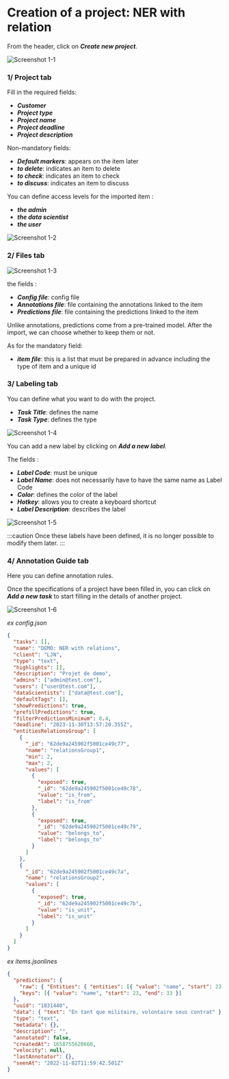 # Creation of a project: NER with relation

From the header, click on **_Create new project_**.

![Screenshot 1-1](../../../assets/screenshot-1-1.png)

### 1/ Project tab

Fill in the required fields:

- **_Customer_**
- **_Project type_**
- **_Project name_**
- **_Project deadline_**
- **_Project description_**

Non-mandatory fields:

- **_Default markers_**: appears on the item later
- **_to delete_**: indicates an item to delete
- **_to check_**: indicates an item to check
- **_to discuss_**: indicates an item to discuss

You can define access levels for the imported item :

- **_the admin_**
- **_the data scientist_**
- **_the user_**

![Screenshot 1-2](../../../assets/screenshot-1-2.png)

### 2/ Files tab

![Screenshot 1-3](../../../assets/screenshot-1-3.png)

the fields :

- **_Config file_**: config file
- **_Annotations file_**: file containing the annotations linked to the item
- **_Predictions file_**: file containing the predictions linked to the item

Unlike annotations, predictions come from a pre-trained model. After the import, we can choose whether to keep them or not.

As for the mandatory field:

- **_item file_**: this is a list that must be prepared in advance including the type of item and a unique id

### 3/ Labeling tab

You can define what you want to do with the project.

- **_Task Title_**: defines the name
- **_Task Type_**: defines the type

![Screenshot 1-4](../../../assets/screenshot-1-4.png)

You can add a new label by clicking on **_Add a new label_**.

The fields :

- **_Label Code_**: must be unique
- **_Label Name_**: does not necessarily have to have the same name as Label Code
- **_Color_**: defines the color of the label
- **_Hotkey_**: allows you to create a keyboard shortcut
- **_Label Description_**: describes the label

![Screenshot 1-5](../../../assets/screenshot-1-5.png)

:::caution
Once these labels have been defined, it is no longer possible to modify them later.
:::

### 4/ Annotation Guide tab

Here you can define annotation rules.

Once the specifications of a project have been filled in, you can click on **_Add a new task_** to start filling in the details of another project.

![Screenshot 1-6](../../../assets/screenshot-1-6.png)

_ex config.json_

```json
{
  "tasks": [],
  "name": "DEMO: NER with relations",
  "client": "LJN",
  "type": "text",
  "highlights": [],
  "description": "Projet de demo",
  "admins": ["admin@test.com"],
  "users": ["user@test.com"],
  "dataScientists": ["data@test.com"],
  "defaultTags": [],
  "showPredictions": true,
  "prefillPredictions": true,
  "filterPredictionsMinimum": 0.4,
  "deadline": "2023-11-30T13:57:20.355Z",
  "entitiesRelationsGroup": [
    {
      "_id": "62de9a245902f5001ce49c77",
      "name": "relationsGroup1",
      "min": 2,
      "max": 2,
      "values": [
        {
          "exposed": true,
          "_id": "62de9a245902f5001ce49c78",
          "value": "is_from",
          "label": "is_from"
        },
        {
          "exposed": true,
          "_id": "62de9a245902f5001ce49c79",
          "value": "belongs_to",
          "label": "belongs_to"
        }
      ]
    },
    {
      "_id": "62de9a245902f5001ce49c7a",
      "name": "relationsGroup2",
      "values": [
        {
          "exposed": true,
          "_id": "62de9a245902f5001ce49c7b",
          "value": "is_unit",
          "label": "is_unit"
        }
      ]
    }
  ]
}
```

_ex items.jsonlines_

```json
{
  "predictions": {
    "raw": { "Entities": { "entities": [{ "value": "name", "start": 23, "end": 33 }] } },
    "keys": [{ "value": "name", "start": 23, "end": 33 }]
  },
  "uuid": "1831440",
  "data": { "text": "En tant que militaire, volontaire sous contrat" },
  "type": "text",
  "metadata": {},
  "description": "",
  "annotated": false,
  "createdAt": 1658755620660,
  "velocity": null,
  "lastAnnotator": {},
  "seenAt": "2022-11-02T11:59:42.501Z"
}
```
